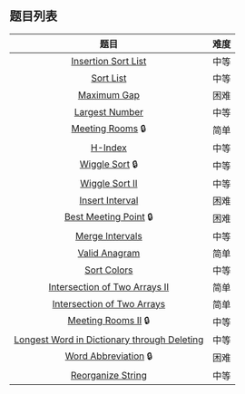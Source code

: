 ## 题目列表  
| 题目 | 难度 |  
|:---:|:---:|  
| [Insertion Sort List](insertion-sort-list/question.md) | 中等 |   
| [Sort List](sort-list/question.md) | 中等 |   
| [Maximum Gap](maximum-gap/question.md) | 困难 |   
| [Largest Number](largest-number/question.md) | 中等 |   
| [Meeting Rooms](meeting-rooms/question.md) :lock: | 简单 |   
| [H-Index](h-index/question.md) | 中等 |   
| [Wiggle Sort](wiggle-sort/question.md) :lock: | 中等 |   
| [Wiggle Sort II](wiggle-sort-ii/question.md) | 中等 |   
| [Insert Interval](insert-interval/question.md) | 困难 |   
| [Best Meeting Point](best-meeting-point/question.md) :lock: | 困难 |   
| [Merge Intervals](merge-intervals/question.md) | 中等 |   
| [Valid Anagram](valid-anagram/question.md) | 简单 |   
| [Sort Colors](sort-colors/question.md) | 中等 |   
| [Intersection of Two Arrays II](intersection-of-two-arrays-ii/question.md) | 简单 |   
| [Intersection of Two Arrays](intersection-of-two-arrays/question.md) | 简单 |   
| [Meeting Rooms II](meeting-rooms-ii/question.md) :lock: | 中等 |   
| [Longest Word in Dictionary through Deleting](longest-word-in-dictionary-through-deleting/question.md) | 中等 |   
| [Word Abbreviation](word-abbreviation/question.md) :lock: | 困难 |   
| [Reorganize String](reorganize-string/question.md) | 中等 |   
